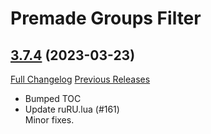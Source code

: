# Premade Groups Filter

## [3.7.4](https://github.com/0xbs/premade-groups-filter/tree/3.7.4) (2023-03-23)
[Full Changelog](https://github.com/0xbs/premade-groups-filter/compare/3.7.3...3.7.4) [Previous Releases](https://github.com/0xbs/premade-groups-filter/releases)

- Bumped TOC  
- Update ruRU.lua (#161)  
    Minor fixes.  